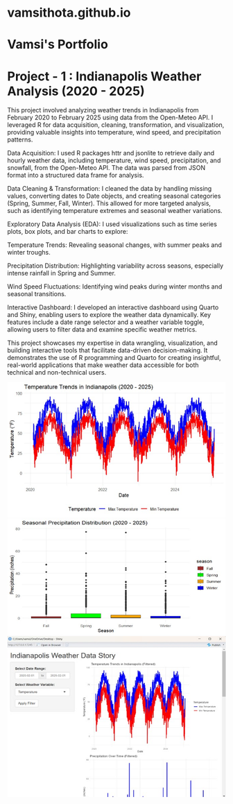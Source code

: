 # vamsithota.github.io
# Vamsi's Portfolio
# Project - 1 : Indianapolis Weather Analysis (2020 - 2025)
This project involved analyzing weather trends in Indianapolis from February 2020 to February 2025 using data from the Open-Meteo API. I leveraged R for data acquisition, cleaning, transformation, and visualization, providing valuable insights into temperature, wind speed, and precipitation patterns.

Data Acquisition: I used R packages httr and jsonlite to retrieve daily and hourly weather data, including temperature, wind speed, precipitation, and snowfall, from the Open-Meteo API. The data was parsed from JSON format into a structured data frame for analysis.

Data Cleaning & Transformation: I cleaned the data by handling missing values, converting dates to Date objects, and creating seasonal categories (Spring, Summer, Fall, Winter). This allowed for more targeted analysis, such as identifying temperature extremes and seasonal weather variations.

Exploratory Data Analysis (EDA): I used visualizations such as time series plots, box plots, and bar charts to explore:

Temperature Trends: Revealing seasonal changes, with summer peaks and winter troughs.

Precipitation Distribution: Highlighting variability across seasons, especially intense rainfall in Spring and Summer.

Wind Speed Fluctuations: Identifying wind peaks during winter months and seasonal transitions.

Interactive Dashboard: I developed an interactive dashboard using Quarto and Shiny, enabling users to explore the weather data dynamically. Key features include a date range selector and a weather variable toggle, allowing users to filter data and examine specific weather metrics.

This project showcases my expertise in data wrangling, visualization, and building interactive tools that facilitate data-driven decision-making. It demonstrates the use of R programming and Quarto for creating insightful, real-world applications that make weather data accessible for both technical and non-technical users.

![Data analysis using R - Weather Data](Picture1.jpg) ![Data analysis using R - Weather Data](Picture2.jpg) ![Data analysis using R - Weather Data](Picture3.jpg)
